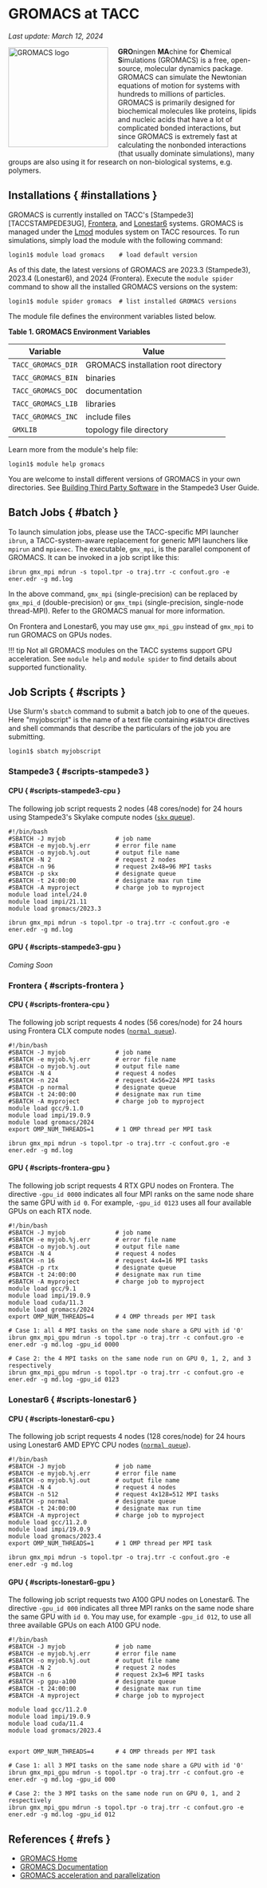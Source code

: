 # GROMACS at TACC
*Last update: March 12, 2024*

<img style="float:left; padding-bottom:10px; padding-right:20px; width:200px;" alt="GROMACS logo" src="../imgs/gromacs-logo.png">**GRO**ningen **MA**chine for **C**hemical **S**imulations (GROMACS) is a free, open-source, molecular dynamics package. GROMACS can simulate the Newtonian equations of motion for systems with hundreds to millions of particles. GROMACS is primarily designed for biochemical molecules like proteins, lipids and nucleic acids that have a lot of complicated bonded interactions, but since GROMACS is extremely fast at calculating the nonbonded interactions (that usually dominate simulations), many groups are also using it for research on non-biological systems, e.g. polymers.   


## Installations { #installations }

GROMACS is currently installed on TACC's [Stampede3][TACCSTAMPEDE3UG], [Frontera](../../hpc/frontera), and [Lonestar6](../../hpc/lonestar6) systems.  GROMACS is managed under the [Lmod](https://lmod.readthedocs.io/en/latest/) modules system on TACC resources.  To run simulations, simply load the module with the following command:

```cmd-line
login1$ module load gromacs    # load default version
```

As of this date, the latest versions of GROMACS are 2023.3 (Stampede3), 2023.4 (Lonestar6), and 2024 (Frontera). Execute the `module spider` command to show all the installed GROMACS versions on the system:

```cmd-line
login1$ module spider gromacs  # list installed GROMACS versions
```
The module file defines the environment variables listed below. 

**Table 1. GROMACS Environment Variables**

Variable | Value
--       | --
`TACC_GROMACS_DIR` | GROMACS installation root directory
`TACC_GROMACS_BIN` | binaries
`TACC_GROMACS_DOC` | documentation
`TACC_GROMACS_LIB` | libraries
`TACC_GROMACS_INC` | include files
`GMXLIB` | topology file directory

Learn more from the module's help file:

```cmd-line
login1$ module help gromacs
```

You are welcome to install different versions of GROMACS in your own directories. See [Building Third Party Software](../../hpc/stampede3/#building) in the Stampede3 User Guide. 

## Batch Jobs { #batch }

To launch simulation jobs, please use the TACC-specific MPI launcher `ibrun`, a TACC-system-aware replacement for generic MPI launchers like `mpirun` and `mpiexec`. The executable, `gmx_mpi`, is the parallel component of GROMACS. It can be invoked in a job script like this:

```job-script
ibrun gmx_mpi mdrun -s topol.tpr -o traj.trr -c confout.gro -e ener.edr -g md.log
```

In the above command, `gmx_mpi` (single-precision) can be replaced by `gmx_mpi_d` (double-precision) or `gmx_tmpi` (single-precision, single-node thread-MPI). Refer to the GROMACS manual for more information.

On Frontera and Lonestar6, you may use `gmx_mpi_gpu` instead of `gmx_mpi` to run GROMACS on GPUs nodes. 

!!! tip
	Not all GROMACS modules on the TACC systems support GPU acceleration.   See `module help` and `module spider` to find details about supported functionality.

## Job Scripts { #scripts }

Use Slurm's `sbatch` command to submit a batch job to one of the queues.  Here "myjobscript" is the name of a text file containing `#SBATCH` directives and shell commands that describe the particulars of the job you are submitting.

```cmd-line
login1$ sbatch myjobscript
```

### Stampede3  { #scripts-stampede3 }

#### CPU { #scripts-stampede3-cpu }

The following job script requests 2 nodes (48 cores/node) for 24 hours using Stampede3's Skylake compute nodes ([`skx` queue](../../hpc/stampede3/#queues)).

```job-script
#!/bin/bash
#SBATCH -J myjob              # job name
#SBATCH -e myjob.%j.err       # error file name 
#SBATCH -o myjob.%j.out       # output file name 
#SBATCH -N 2                  # request 2 nodes
#SBATCH -n 96                 # request 2x48=96 MPI tasks 
#SBATCH -p skx                # designate queue 
#SBATCH -t 24:00:00           # designate max run time 
#SBATCH -A myproject          # charge job to myproject 
module load intel/24.0
module load impi/21.11
module load gromacs/2023.3

ibrun gmx_mpi mdrun -s topol.tpr -o traj.trr -c confout.gro -e ener.edr -g md.log
```
#### GPU  { #scripts-stampede3-gpu }

*Coming Soon*

### Frontera  { #scripts-frontera }

#### CPU { #scripts-frontera-cpu }

The following job script requests 4 nodes (56 cores/node) for 24 hours using Frontera CLX compute nodes ([`normal queue`](../../hpc/frontera/#queues)).

```job-script
#!/bin/bash
#SBATCH -J myjob              # job name
#SBATCH -e myjob.%j.err       # error file name 
#SBATCH -o myjob.%j.out       # output file name 
#SBATCH -N 4                  # request 4 nodes
#SBATCH -n 224                # request 4x56=224 MPI tasks 
#SBATCH -p normal             # designate queue 
#SBATCH -t 24:00:00           # designate max run time 
#SBATCH -A myproject          # charge job to myproject 
module load gcc/9.1.0
module load impi/19.0.9
module load gromacs/2024
export OMP_NUM_THREADS=1      # 1 OMP thread per MPI task

ibrun gmx_mpi mdrun -s topol.tpr -o traj.trr -c confout.gro -e ener.edr -g md.log
```

#### GPU { #scripts-frontera-gpu }

The following job script requests 4 RTX GPU nodes on Frontera. The directive `-gpu_id 0000` indicates all four MPI ranks on the same node share the same GPU with `id 0`.  For example, `-gpu_id 0123` uses all four available GPUs on each RTX node.

```job-script
#!/bin/bash
#SBATCH -J myjob      	      # job name
#SBATCH -e myjob.%j.err       # error file name
#SBATCH -o myjob.%j.out   	  # output file name
#SBATCH -N 4              	  # request 4 nodes
#SBATCH -n 16              	  # request 4x4=16 MPI tasks
#SBATCH -p rtx  	          # designate queue
#SBATCH -t 24:00:00       	  # designate max run time
#SBATCH -A myproject      	  # charge job to myproject
module load gcc/9.1
module load impi/19.0.9
module load cuda/11.3
module load gromacs/2024
export OMP_NUM_THREADS=4      # 4 OMP threads per MPI task

# Case 1: all 4 MPI tasks on the same node share a GPU with id '0'
ibrun gmx_mpi_gpu mdrun -s topol.tpr -o traj.trr -c confout.gro -e ener.edr -g md.log -gpu_id 0000

# Case 2: the 4 MPI tasks on the same node run on GPU 0, 1, 2, and 3 respectively
ibrun gmx_mpi_gpu mdrun -s topol.tpr -o traj.trr -c confout.gro -e ener.edr -g md.log -gpu_id 0123
```

### Lonestar6  { #scripts-lonestar6 }

#### CPU { #scripts-lonestar6-cpu }

The following job script requests 4 nodes (128 cores/node) for 24 hours using Lonestar6 AMD EPYC CPU nodes ([`normal queue`](../../hpc/lonestar6/#queues)).

```job-script
#!/bin/bash
#SBATCH -J myjob              # job name
#SBATCH -e myjob.%j.err       # error file name 
#SBATCH -o myjob.%j.out       # output file name 
#SBATCH -N 4                  # request 4 nodes
#SBATCH -n 512                # request 4x128=512 MPI tasks 
#SBATCH -p normal             # designate queue 
#SBATCH -t 24:00:00           # designate max run time 
#SBATCH -A myproject          # charge job to myproject 
module load gcc/11.2.0
module load impi/19.0.9
module load gromacs/2023.4
export OMP_NUM_THREADS=1      # 1 OMP thread per MPI task

ibrun gmx_mpi mdrun -s topol.tpr -o traj.trr -c confout.gro -e ener.edr -g md.log
```

#### GPU { #scripts-lonestar6-gpu }

The following job script requests two A100 GPU nodes on Lonestar6. The directive `-gpu_id 000` indicates all three MPI ranks on the same node share the same GPU with `id 0`. You may use, for example `-gpu_id 012`, to use all three available GPUs on each A100 GPU node.

```job-script
#!/bin/bash
#SBATCH -J myjob      	      # job name
#SBATCH -e myjob.%j.err       # error file name
#SBATCH -o myjob.%j.out       # output file name
#SBATCH -N 2              	  # request 2 nodes
#SBATCH -n 6              	  # request 2x3=6 MPI tasks
#SBATCH -p gpu-a100  	      # designate queue
#SBATCH -t 24:00:00       	  # designate max run time
#SBATCH -A myproject      	  # charge job to myproject

module load gcc/11.2.0
module load impi/19.0.9
module load cuda/11.4
module load gromacs/2023.4


export OMP_NUM_THREADS=4      # 4 OMP threads per MPI task 

# Case 1: all 3 MPI tasks on the same node share a GPU with id '0'
ibrun gmx_mpi_gpu mdrun -s topol.tpr -o traj.trr -c confout.gro -e ener.edr -g md.log -gpu_id 000

# Case 2: the 3 MPI tasks on the same node run on GPU 0, 1, and 2 respectively
ibrun gmx_mpi_gpu mdrun -s topol.tpr -o traj.trr -c confout.gro -e ener.edr -g md.log -gpu_id 012
```

## References { #refs }

* [GROMACS Home](https://www.gromacs.org/)
* [GROMACS Documentation](https://manual.gromacs.org/)
* [GROMACS acceleration and parallelization](https://manual.gromacs.org/documentation/current/user-guide/mdrun-performance.html)

